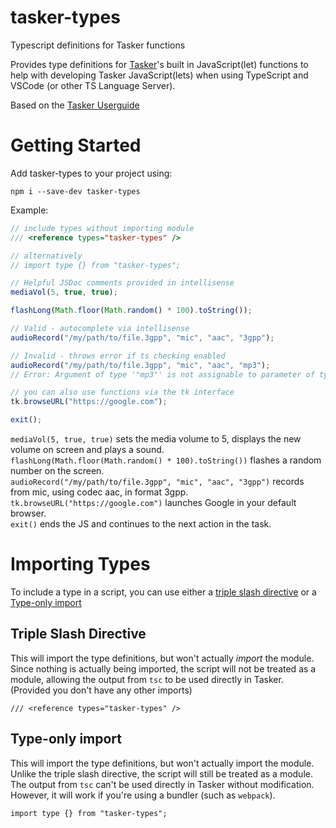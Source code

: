 # tasker-types
Typescript definitions for Tasker functions

Provides type definitions for [Tasker](https://play.google.com/store/apps/details?id=net.dinglisch.android.taskerm)'s built in JavaScript(let) functions to help with developing Tasker JavaScript(lets) when using TypeScript and VSCode (or other TS Language Server).

Based on the [Tasker Userguide](https://tasker.joaoapps.com/userguide/en/javascript.html)

# Getting Started
Add tasker-types to your project using:
```
npm i --save-dev tasker-types
```

Example:
```js
// include types without importing module
/// <reference types="tasker-types" />

// alternatively
// import type {} from "tasker-types";

// Helpful JSDoc comments provided in intellisense
mediaVol(5, true, true);

flashLong(Math.floor(Math.random() * 100).toString());

// Valid - autocomplete via intellisense
audioRecord("/my/path/to/file.3gpp", "mic", "aac", "3gpp");

// Invalid - throws error if ts checking enabled
audioRecord("/my/path/to/file.3gpp", "mic", "aac", "mp3");
// Error: Argument of type '"mp3"' is not assignable to parameter of type 'tkAudioRecordFormat'

// you can also use functions via the tk interface
tk.browseURL("https://google.com");

exit();
```

`mediaVol(5, true, true)` sets the media volume to 5, displays the new volume on screen and plays a sound.\
`flashLong(Math.floor(Math.random() * 100).toString())` flashes a random number on the screen.\
`audioRecord("/my/path/to/file.3gpp", "mic", "aac", "3gpp")` records from mic, using codec aac, in format 3gpp.\
`tk.browseURL("https://google.com")` launches Google in your default browser.\
`exit()` ends the JS and continues to the next action in the task.

# Importing Types

To include a type in a script, you can use either a [triple slash directive](https://www.typescriptlang.org/docs/handbook/triple-slash-directives.html#-reference-types-) or a [Type-only import](https://www.typescriptlang.org/docs/handbook/modules/reference.html#type-only-imports-and-exports)

## Triple Slash Directive

This will import the type definitions, but won't actually *import* the module. Since nothing is actually being imported, the script will not be treated as a module, allowing the output from `tsc` to be used directly in Tasker. (Provided you don't have any other imports)

```
/// <reference types="tasker-types" />
```

## Type-only import

This will import the type definitions, but won't actually import the module. Unlike the triple slash directive, the script will still be treated as a module. The output from `tsc` can't be used directly in Tasker without modification. However, it will work if you're using a bundler (such as `webpack`).

```
import type {} from "tasker-types";
```

